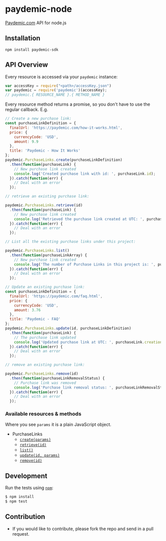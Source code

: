 # paydemic-node
[Paydemic.com](https://paydemic.com) API for node.js

## Installation

`npm install paydemic-sdk`

## API Overview

Every resource is accessed via your `paydemic` instance:

```js
var accessKey = require("<path>/accessKey.json")
var paydemic = require('paydemic')(accessKey);
// paydemic.{ RESOURCE_NAME }.{ METHOD_NAME }
```



Every resource method returns a promise, so you don't have to use the regular callback. E.g.
<a name="create_purchaselink"></a>
```js
// Create a new purchase link:
const purchaseLinkDefinition = {
  finalUrl: 'https://paydemic.com/how-it-works.html',
  price: {
    currencyCode: 'USD',
    amount: 9.9
  },
  title: 'Paydemic - How It Works'
};
paydemic.PurchaseLinks.create(purchaseLinkDefinition)
  .then(function(purchaseLink) {
    // New purchase link created
    console.log('Created purchase link with id: ', purchaseLink.id);
  }).catch(function(err) {
    // Deal with an error
  });
```

<a name="retrieve_purchaselink"></a>
```js
// retrieve an existing purchase link:

paydemic.PurchaseLinks.retrieve(id)
  .then(function(purchaseLink) {
    // New purchase link created
    console.log('Retrieved the purchase link created at UTC: ', purchaseLink.creationDate);
  }).catch(function(err) {
    // Deal with an error
  });
```

<a name="list_purchaselink"></a>
```js
// List all the existing purchase links under this project:

paydemic.PurchaseLinks.list()
  .then(function(purchaseLinkArray) {
    // New purchase link created
    console.log('The number of Purchase Links in this project is: ', purchaseLinkArray.length);
  }).catch(function(err) {
    // Deal with an error
  });
```

<a name="update_purchaselink"></a>
```js
// Update an existing purchase link:
const purchaseLinkDefinition = {
  finalUrl: 'https://paydemic.com/faq.html',
  price: {
    currencyCode: 'USD',
    amount: 3.76
  },
  title: 'Paydemic - FAQ'
};
paydemic.PurchaseLinks.update(id, purchaseLinkDefinition)
  .then(function(purchaseLink) {
    // The purchase link updated
    console.log('Updated purchase link at UTC: ', purchaseLink.creationDate);
  }).catch(function(err) {
    // Deal with an error
  });
```

<a name="remove_purchaselink"></a>
```js
// remove an existing purchase link:

paydemic.PurchaseLinks.remove(id)
  .then(function(purchaseLinkRemovalStatus) {
    // Purchase link was removed
    console.log('Purchase link removal status: ', purchaseLinkRemovalStatus.status);
  }).catch(function(err) {
    // Deal with an error
  });
```

### Available resources & methods

Where you see `params` it is a plain JavaScript object.

 * PurchaseLinks
    * [`create(params)`](https://github.com/paydemic/paydemic-node#create_purchaselink)
    * [`retrieve(id)`](https://github.com/paydemic/paydemic-node#retrieve_purchaselink)
    * [`list()`](https://github.com/paydemic/paydemic-node#list_purchaselink)
    * [`update(id, params)`](https://github.com/paydemic/paydemic-node#update_purchaselink)
    * [`remove(id)`](https://github.com/paydemic/paydemic-node#remove_purchaselink)


## Development

Run the tests using [`npm`](https://www.npmjs.com/):

```bash
$ npm install
$ npm test
```


## Contribution
   * If you would like to contribute, please fork the repo and send in a pull request.

